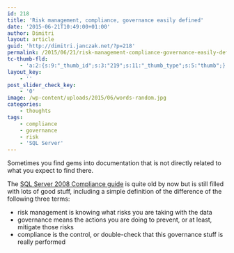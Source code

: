 ```yaml
---
id: 218
title: 'Risk management, compliance, governance easily defined'
date: '2015-06-21T10:49:00+01:00'
author: Dimitri
layout: article
guid: 'http://dimitri.janczak.net/?p=218'
permalink: /2015/06/21/risk-management-compliance-governance-easily-defined/
tc-thumb-fld:
    - 'a:2:{s:9:"_thumb_id";s:3:"219";s:11:"_thumb_type";s:5:"thumb";}'
layout_key:
    - ''
post_slider_check_key:
    - '0'
image: /wp-content/uploads/2015/06/words-random.jpg
categories:
    - thoughts
tags:
    - compliance
    - governance
    - risk
    - 'SQL Server'
---
```


Sometimes you find gems into documentation that is not directly related to what you expect to find there.

The [SQL Server 2008 Compliance guide](http://r.duckduckgo.com/l/?kh=-1&uddg=http%3A%2F%2Fdownload.microsoft.com%2Fdownload%2Fb%2Fe%2F6%2Fbe6f02af-882e-4039-b737-8741e0c1b342%2FReachingCompliance.docx) is quite old by now but is still filled with lots of good stuff, including a simple definition of the difference of the following three terms:

- risk management is knowing what risks you are taking with the data
- governance means the actions you are doing to prevent, or at least, mitigate those risks
- compliance is the control, or double-check that this governance stuff is really performed